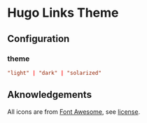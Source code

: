 # Hugo Links Theme

## Configuration
### theme
```conf
"light" | "dark" | "solarized"
```

## Aknowledgements
All icons are from [Font Awesome](https://fontawesome.com/),
see [license](https://fontawesome.com/v4/license/).
